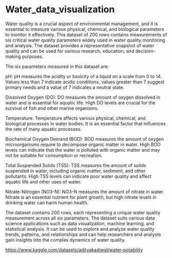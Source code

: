 # Water_data_visualization

Water quality is a crucial aspect of environmental management, and it is essential to measure various physical, chemical, and biological parameters to monitor it effectively. This dataset of 200 rows contains measurements of six critical water quality parameters widely used in water quality monitoring and analysis. The dataset provides a representative snapshot of water quality and can be used for various research, education, and decision-making purposes.

The six parameters measured in this dataset are:

pH: pH measures the acidity or basicity of a liquid on a scale from 0 to 14. Values less than 7 indicate acidic conditions, values greater than 7 suggest primary needs and a value of 7 indicates a neutral state.

Dissolved Oxygen (DO): DO measures the amount of oxygen dissolved in water and is essential for aquatic life. High DO levels are crucial for the survival of fish and other marine organisms.

Temperature: Temperature affects various physical, chemical, and biological processes in water bodies. It is an essential factor that influences the rate of many aquatic processes.

Biochemical Oxygen Demand (BOD): BOD measures the amount of oxygen microorganisms require to decompose organic matter in water. High BOD levels can indicate that the water is polluted with organic matter and may not be suitable for consumption or recreation.

Total Suspended Solids (TSS): TSS measures the amount of solids suspended in water, including organic matter, sediment, and other pollutants. High TSS levels can indicate poor water quality and affect aquatic life and other uses of water.

Nitrate-Nitrogen (NO3-N): NO3-N measures the amount of nitrate in water. Nitrate is an essential nutrient for plant growth, but high nitrate levels in drinking water can harm human health.

The dataset contains 200 rows, each representing a unique water quality measurement across all six parameters. The dataset suits various data science applications such as data visualization, machine learning, and statistical analysis. It can be used to explore and analyze water quality trends, patterns, and relationships and can help researchers and analysts gain insights into the complex dynamics of water quality.

https://www.kaggle.com/datasets/adityakadiwal/water-potability
